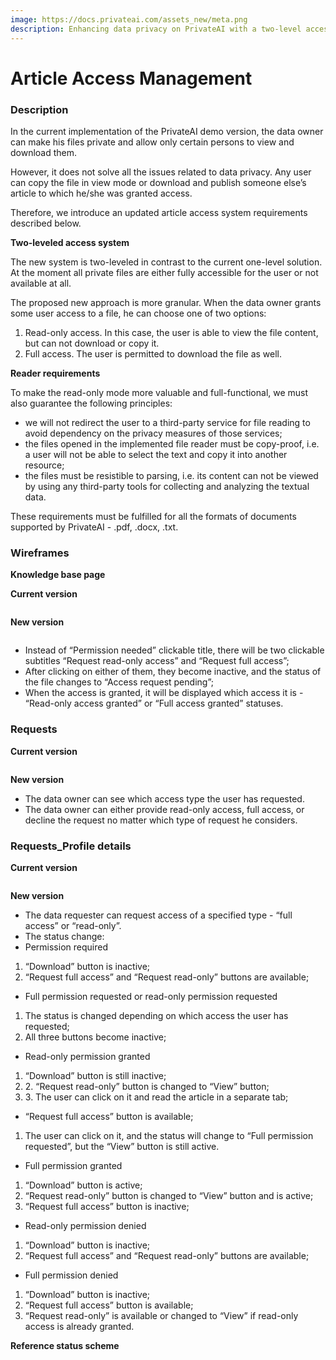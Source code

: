 ```yaml
---
image: https://docs.privateai.com/assets_new/meta.png
description: Enhancing data privacy on PrivateAI with a two-level access system.
---
```


# Article Access Management

### Description

In the current implementation of the PrivateAI demo version, the data owner can make his files private and allow only certain persons to view and download them.

However, it does not solve all the issues related to data privacy. Any user can copy the file in view mode or download and publish someone else’s article to which he/she was granted access.

Therefore, we introduce an updated article access system requirements described below.

**Two-leveled access system**

The new system is two-leveled in contrast to the current one-level solution. At the moment all private files are either fully accessible for the user or not available at all.

The proposed new approach is more granular. When the data owner grants some user access to a file, he can choose one of two options:

1. Read-only access. In this case, the user is able to view the file content, but can not download or copy it.
2. Full access. The user is permitted to download the file as well.

**Reader requirements**

To make the read-only mode more valuable and full-functional, we must also guarantee the following principles:

- we will not redirect the user to a third-party service for file reading to avoid dependency on the privacy measures of those services;
- the files opened in the implemented file reader must be copy-proof, i.e. a user will not be able to select the text and copy it into another resource;
- the files must be resistible to parsing, i.e. its content can not be viewed by using any third-party tools for collecting and analyzing the textual data.

These requirements must be fulfilled for all the formats of documents supported by PrivateAI - .pdf, .docx, .txt.

### Wireframes

**Knowledge base page**

**Current version**

<!-- <!-- <figure> -->

<img src="/assets_new/FUTURE/Article_Access_Management/0.webp" alt="" />

<!-- <figcaption></figcaption></figure> -->

**New version**

<!-- <!-- <figure> -->

<img src="/assets_new/FUTURE/Article_Access_Management/1.jpg" alt="" />

<!-- <figcaption></figcaption></figure> -->

- Instead of “Permission needed” clickable title, there will be two clickable subtitles “Request read-only access” and “Request full access”;
- After clicking on either of them, they become inactive, and the status of the file changes to “Access request pending”;
- When the access is granted, it will be displayed which access it is - “Read-only access granted” or “Full access granted” statuses.

### **Requests**

**Current version**

<!-- <figure> -->

<img src="/assets_new/FUTURE/Article_Access_Management/2.webp" alt="" />

<!-- <figcaption></figcaption></figure> -->

**New version**

- The data owner can see which access type the user has requested.
- The data owner can either provide read-only access, full access, or decline the request no matter which type of request he considers.

### **Requests_Profile details**

**Current version**

<!-- <figure> -->

<img src="/assets_new/FUTURE/Article_Access_Management/3.webp" alt="" />

<!-- <figcaption></figcaption></figure> -->

**New version**

- The data requester can request access of a specified type - “full access” or “read-only”.
- The status change:
- Permission required&#x20;

1. “Download” button is inactive;&#x20;
2. “Request full access” and “Request read-only” buttons are available;

- Full permission requested or read-only permission requested&#x20;

1. The status is changed depending on which access the user has requested;
2. All three buttons become inactive;

- Read-only permission granted&#x20;

1. “Download” button is still inactive;
2. 2\. “Request read-only” button is changed to “View” button;
3. 3\. The user can click on it and read the article in a separate tab;

- “Request full access” button is available;

1. &#x20;The user can click on it, and the status will change to “Full permission requested”, but the “View” button is still active.

- Full permission granted&#x20;

1. “Download” button is active;&#x20;
2. “Request read-only” button is changed to “View” button and is active;
3. “Request full access” button is inactive;

- Read-only permission denied&#x20;

1. “Download” button is inactive;&#x20;
2. “Request full access” and “Request read-only” buttons are available;

- Full permission denied&#x20;

1. “Download” button is inactive;&#x20;
2. “Request full access” button is available;&#x20;
3. “Request read-only” is available or changed to “View” if read-only access is already granted.

**Reference status scheme**

<!-- <figure> -->

<img src="/assets_new/FUTURE/Article_Access_Management/4.jpg" alt="" />

<!-- <figcaption></figcaption></figure> -->
